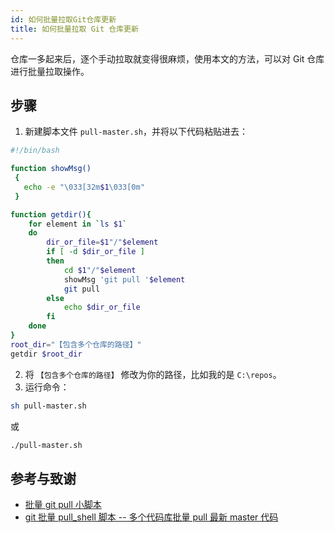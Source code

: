 ```yaml
---
id: 如何批量拉取Git仓库更新
title: 如何批量拉取 Git 仓库更新
---
```


仓库一多起来后，逐个手动拉取就变得很麻烦，使用本文的方法，可以对 Git 仓库进行批量拉取操作。

## 步骤

1. 新建脚本文件 `pull-master.sh`，并将以下代码粘贴进去：

```bash title="pull-master.sh"
#!/bin/bash

function showMsg()
 {
   echo -e "\033[32m$1\033[0m"
 }

function getdir(){
    for element in `ls $1`
    do  
        dir_or_file=$1"/"$element
        if [ -d $dir_or_file ]
        then
            cd $1"/"$element 
            showMsg 'git pull '$element
            git pull
        else
            echo $dir_or_file
        fi  
    done
}
root_dir="【包含多个仓库的路径】"
getdir $root_dir
```

2. 将 `【包含多个仓库的路径】` 修改为你的路径，比如我的是 `C:\repos`。
3. 运行命令：

```bash
sh pull-master.sh
```

或

```bash
./pull-master.sh
```

## 参考与致谢 

- [批量 git pull 小脚本](https://www.jianshu.com/p/42e8da5eb0af)
- [git 批量 pull_shell 脚本 -- 多个代码库批量 pull 最新 master 代码](https://blog.csdn.net/weixin_39618730/article/details/113024998)
